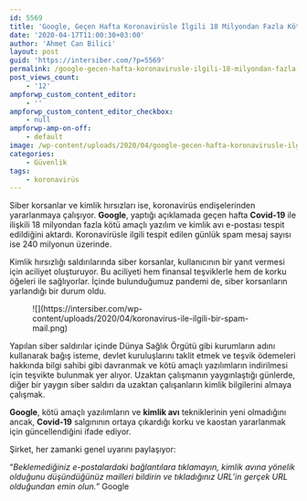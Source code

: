 ```yaml
---
id: 5569
title: 'Google, Geçen Hafta Koronavirüsle İlgili 18 Milyondan Fazla Kötü Amaçlı Yazılım ve E-Posta Tespit Etti'
date: '2020-04-17T11:00:30+03:00'
author: 'Ahmet Can Bilici'
layout: post
guid: 'https://intersiber.com/?p=5569'
permalink: /google-gecen-hafta-koronavirusle-ilgili-18-milyondan-fazla-kotu-amacli-yazilim-ve-e-posta-tespit-etti/
post_views_count:
    - '12'
ampforwp_custom_content_editor:
    - ''
ampforwp_custom_content_editor_checkbox:
    - null
ampforwp-amp-on-off:
    - default
image: /wp-content/uploads/2020/04/google-gecen-hafta-koronavirusle-ilgili-18-milyondan-fazla-kotu-amacli-yazilim-ve-e-posta-tespit-etti.jpeg
categories:
    - Güvenlik
tags:
    - koronavirüs
---
```


Siber korsanlar ve kimlik hırsızları ise, koronavirüs endişelerinden yararlanmaya çalışıyor. **Google**, yaptığı açıklamada geçen hafta **Covid-19** ile ilişkili 18 milyondan fazla kötü amaçlı yazılım ve kimlik avı e-postası tespit edildiğini aktardı. Koronavirüsle ilgili tespit edilen günlük spam mesaj sayısı ise 240 milyonun üzerinde.

Kimlik hırsızlığı saldırılarında siber korsanlar, kullanıcının bir yanıt vermesi için aciliyet oluşturuyor. Bu aciliyeti hem finansal teşviklerle hem de korku öğeleri ile sağlıyorlar. İçinde bulunduğumuz pandemi de, siber korsanların yarlandığı bir durum oldu.

<figure class="wp-block-image size-large">![](https://intersiber.com/wp-content/uploads/2020/04/koronavirus-ile-ilgili-bir-spam-mail.png)</figure>Yapılan siber saldırılar içinde Dünya Sağlık Örgütü gibi kurumların adını kullanarak bağış isteme, devlet kuruluşlarını taklit etmek ve teşvik ödemeleri hakkında bilgi sahibi gibi davranmak ve kötü amaçlı yazılımların indirilmesi için teşvikte bulunmak yer alıyor. Uzaktan çalışmanın yaygınlaştığı günlerde, diğer bir yaygın siber saldırı da uzaktan çalışanların kimlik bilgilerini almaya çalışmak.

**Google**, kötü amaçlı yazılımların ve **kimlik avı** tekniklerinin yeni olmadığını ancak, **Covid-19** salgınının ortaya çıkardığı korku ve kaostan yararlanmak için güncellendiğini ifade ediyor.

Şirket, her zamanki genel uyarını paylaşıyor:

“*Beklemediğiniz e-postalardaki bağlantılara tıklamayın, kimlik avına yönelik olduğunu düşündüğünüz mailleri bildirin ve tıkladığınız URL’in gerçek URL olduğundan emin olun.*” Google